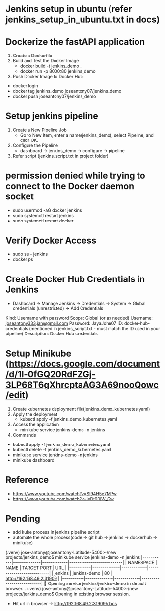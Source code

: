 

# Jenkins setup in ubuntu (refer jenkins_setup_in_ubuntu.txt in docs)

#  Dockerize the fastAPI application

1) Create a Dockerfile 
2) Build and Test the Docker Image
   - docker build -t jenkins_demo .
   - docker run -p 8000:80 jenkins_demo
3) Push Docker Image to Docker Hub
  - docker login
  - docker tag jenkins_demo joseantony07/jenkins_demo
  - docker push joseantony07/jenkins_demo

# Setup jenkins pipeline

1) Create a New Pipeline Job
   - Go to New Item, enter a name(jenkins_demo), select Pipeline, and click OK.
2) Configure the Pipeline
   - dashboard -> jenkins_demo -> configure -> pipeline
3) Refer script (jenkins_script.txt in project folder)

# permission denied while trying to connect to the Docker daemon socket

- sudo usermod -aG docker jenkins
- sudo systemctl restart jenkins
- sudo systemctl restart docker

# Verify Docker Access

- sudo su - jenkins
- docker ps

# Create Docker Hub Credentials in Jenkins

- Dashboard -> Manage Jenkins -> Credentials -> System -> Global credentials (unrestricted) -> Add Credentials

Kind: Username with password
Scope: Global (or as needed)
Username: joseantony333.jan@gmail.com
Password: JayaJohn07
ID: docker-hub-credentials (mentioned in jenkins_script.txt - must match the ID used in your pipeline)
Description: Docker Hub credentials

# Setup Minikube (https://docs.google.com/document/d/1l-0fGQ20RdFZGj-3LP68T6gXhrcptaAG3A69nooQowc/edit)

1) Create kubernetes deployment file(jenkins_demo_kubernetes.yaml)
2) Apply the deployment
   - kubectl apply -f jenkins_demo_kubernetes.yaml
3) Access the application
   - minikube service jenkins-demo -n jenkins
4) Commands
  - kubectl apply -f jenkins_demo_kubernetes.yaml
  - kubectl delete -f jenkins_demo_kubernetes.yaml
  - minikube service jenkins-demo -n jenkins
  - minikube dashboard

# Reference

- https://www.youtube.com/watch?v=Sl94H5e7MPw
- https://www.youtube.com/watch?v=leDt90jW_Gw

# Pending 

- add kube process in jenkins pipeline script
- automate the whole process(code -> git hub -> jenkins -> dockerhub -> minikube)


(.venv) jose-antony@joseantony-Latitude-5400:~/new projects/jenkins_demo$ minikube service jenkins-demo -n jenkins
|-----------|--------------|-------------|---------------------------|
| NAMESPACE |     NAME     | TARGET PORT |            URL            |
|-----------|--------------|-------------|---------------------------|
| jenkins   | jenkins-demo |          80 | http://192.168.49.2:31909 |
|-----------|--------------|-------------|---------------------------|
🎉  Opening service jenkins/jenkins-demo in default browser...
(.venv) jose-antony@joseantony-Latitude-5400:~/new projects/jenkins_demo$ Opening in existing browser session.


- Hit url in browser -> http://192.168.49.2:31909/docs
